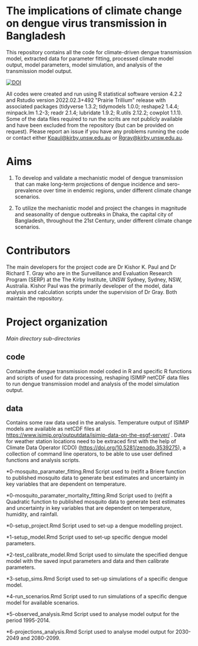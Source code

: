 # The implications of climate change on dengue virus transmission in Bangladesh

This repository contains all the code for climate-driven dengue transmission model, extracted data for parameter fitting, processed climate model output, model parameters, model simulation, and analysis of the transmission model output.

[![DOI](https://zenodo.org/badge/649274053.svg)](https://zenodo.org/badge/latestdoi/649274053)

All codes were created and run using R statistical software version 4.2.2 and Rstudio version 2022.02.3+492 "Prairie Trillium" release with associated packages (tidyverse 1.3.2; tidymodels 1.0.0; reshape2 1.4.4; minpack.lm 1.2-3; readr 2.1.4; lubridate 1.9.2; R.utils 2.12.2; cowplot 1.1.1). Some of the data files required to run the scrits are not publicly available and have been excluded from the repository (but can be provided on request). Please report an issue if you have any problems running the code or contact either Kpaul@kirby.unsw.edu.au or Rgray@kirby.unsw.edu.au.

# Aims

1. To develop and validate a mechanistic model of dengue transmission that can make long-term projections of dengue incidence and sero-prevalence over time in endemic regions, under different climate change scenarios.

2. To utilize the mechanistic model and project the changes in magnitude and seasonality of dengue outbreaks in Dhaka, the capital city of Bangladesh, throughout the 21st Century, under different climate change scenarios.


# Contributors
The main developers for the project code are Dr Kishor K. Paul and Dr Richard T. Gray who are in the Surveillance and Evaluation Research Program (SERP) at the The Kirby Institute, UNSW Sydney, Sydney, NSW, Australia. Kishor Paul was the primarily developer of the model, data analysis and calculation scripts under the supervision of Dr Gray. Both maintain the repository.

# Project organization

*Main directory sub-directories*

## code
Containsthe dengue transmission model coded in R and specific R functions and scripts of used for data processing, reshaping ISIMIP netCDF data files to run dengue transmission model and analysis of the model simulation output.

## data
Contains some raw data used in the analysis. Temperature output of ISIMIP models are available as netCDF files at https://www.isimip.org/outputdata/isimip-data-on-the-esgf-server/ . Data for weather station locations need to be extraced first with the help of Climate Data Operator (CDO) (https://doi.org/10.5281/zenodo.3539275), a collection of command line operators, to be able to use user defined functions and analysis scripts.


*0-mosquito_paramater_fitting.Rmd Script used to (re)fit a Briere function to published mosquito data to generate best estimates and uncertainty in key variables that are dependent on temperature.

*0-mosquito_paramater_mortality_fitting.Rmd Script used to (re)fit a Quadratic function to published mosquito data to generate best estimates and uncertainty in key variables that are dependent on temperature, humidity, and rainfall.

*0-setup_project.Rmd Script used to set-up a dengue modelling project.

*1-setup_model.Rmd Script used to set-up specific dengue model parameters.

*2-test_calibrate_model.Rmd Script used to simulate the specified dengue model with the saved input parameters and data and then calibrate parameters.

*3-setup_sims.Rmd Script used to set-up simulations of a specific dengue model.

*4-run_scenarios.Rmd Script used to run simulations of a specific dengue model for available scenarios.

*5-observed_analysis.Rmd Script used to analyse model output for the period 1995-2014.

*6-projections_analysis.Rmd Script used to analyse model output for 2030-2049 and 2080-2099.